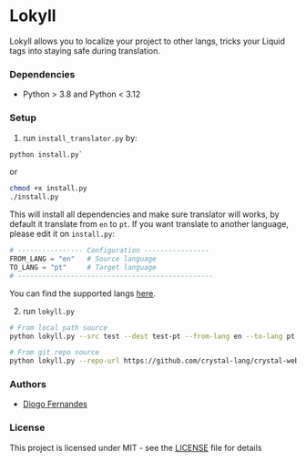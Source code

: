 # Lokyll
Lokyll allows you to localize your project to other langs, tricks your Liquid tags into staying safe during translation.

### Dependencies
- Python > 3.8 and Python < 3.12

### Setup
1. run `install_translator.py` by:
```bash
python install.py`
```
or
```bash
chmod +x install.py
./install.py
```

This will install all dependencies and make sure translator will works, by default it translate from `en` to `pt`.
If you want translate to another language, please edit it on `install.py`:
```python
# ---------------- Configuration ----------------
FROM_LANG = "en"   # Source language
TO_LANG = "pt"     # Target language
# ------------------------------------------------
```
You can find the supported langs [here](https://github.com/argosopentech/argos-translate?tab=readme-ov-file#supported-languages).

2. run `lokyll.py`

```bash
# From local path source
python lokyll.py --src test --dest test-pt --from-lang en --to-lang pt --include-markdown --translate-js

# From git repo source
python lokyll.py --repo-url https://github.com/crystal-lang/crystal-website --dest crystal-website-pt --from-lang en --to-lang pt --include-markdown --translate-js
```

### Authors

* [Diogo Fernandes](https://github.com/dfop02)

### License

This project is licensed under MIT - see the [LICENSE](LICENSE) file for details
